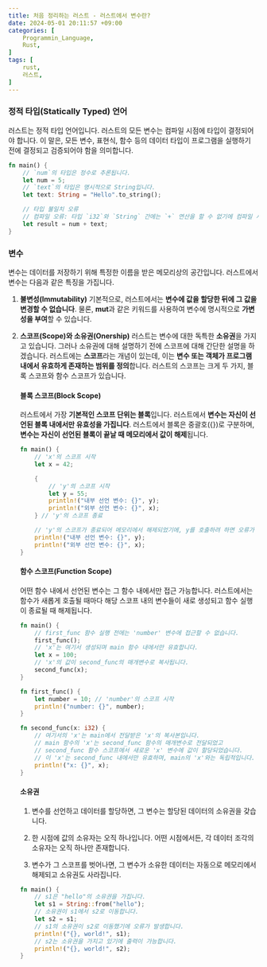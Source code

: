 ```yaml
---
title: 처음 정리하는 러스트 - 러스트에서 변수란?
date: 2024-05-01 20:11:57 +09:00
categories: [
    Programmin_Language,
    Rust,
]
tags: [
    rust,
    러스트,
]
---
```


### 정적 타입(Statically Typed) 언어

러스트는 정적 타입 언어입니다. 러스트의 모든 변수는 컴파일 시점에 타입이 결정되어야 합니다.
이 말은, 모든 변수, 표현식, 함수 등의 데이터 타입이 프로그램을 실행하기 전에 결정되고 검증되어야 함을 의미합니다.

```rust
fn main() {
    // `num`의 타입은 정수로 추론됩니다.
    let num = 5; 
    // `text`의 타입은 명시적으로 String입니다.
    let text: String = "Hello".to_string(); 

    // 타입 불일치 오류
    // 컴파일 오류: 타입 `i32`와 `String` 간에는 `+` 연산을 할 수 없기에 컴파일 시점에서 오류를 보여줍니다.
    let result = num + text; 
}

```


### 변수

변수는 데이터를 저장하기 위해 특정한 이름을 받은 메모리상의 공간입니다. 러스트에서 변수는 다음과 같은 특징을 가집니다.

1. **불변성(Immutability)**
    기본적으로, 러스트에서는 **변수에 값을 할당한 뒤에 그 값을 변경할 수 없습니다**.
    물론, **mut**과 같은 키워드를 사용하여 변수에 명시적으로 **가변성을 부여**할 수 있습니다.

2. **스코프(Scope)와 소유권(Onership)**
    러스트는 변수에 대한 독특한 **소유권**을 가지고 있습니다. 그러나 소유권에 대해 설명하기 전에 스코프에 대해 간단한 설명을 하겠습니다.
    러스트에는 **스코프**라는 개념이 있는데, 이는 **변수 또는 객체가 프로그램 내에서 유효하게 존재하는 범위를 정의**합니다.
    러스트의 스코프는 크게 두 가지, 블록 스코프와 함수 스코프가 있습니다.

    #### 블록 스코프(Block Scope)
    러스트에서 가장 **기본적인 스코프 단위는 블록**입니다. 러스트에서 **변수는 자신이 선언된 블록 내에서만 유효성을 가집니다**.
    러스트에서 블록은 중괄호({})로 구분하며, **변수는 자신이 선언된 블록이 끝날 때 메모리에서 값이 해제**됩니다.

    ```rust
    fn main() {
        // 'x'의 스코프 시작
        let x = 42; 

        {
            // 'y'의 스코프 시작
            let y = 55; 
            println!("내부 선언 변수: {}", y);
            println!("외부 선언 변수: {}", x);
        } // 'y'의 스코프 종료

        // 'y'의 스코프가 종료되어 메모리에서 해제되었기에, y를 호출하려 하면 오류가 발생합니다.
        println!("내부 선언 변수: {}", y);
        println!("외부 선언 변수: {}", x);
    }

    ```

    #### 함수 스코프(Function Scope)
    어떤 함수 내에서 선언된 변수는 그 함수 내에서만 접근 가능합니다. 러스트에서는 함수가 새롭게 호출될 때마다 해당 스코프 내의 변수들이 새로 생성되고 함수 실행이 종료될 때 해제됩니다.

    ```rust
    fn main() {
        // first_func 함수 실행 전에는 'number' 변수에 접근할 수 없습니다.
        first_func(); 
        // 'x'는 여기서 생성되며 main 함수 내에서만 유효합니다.
        let x = 100; 
        // 'x'의 값이 second_func의 매개변수로 복사됩니다.
        second_func(x);
    }

    fn first_func() {
        let number = 10; // 'number'의 스코프 시작
        println!("number: {}", number);
    }

    fn second_func(x: i32) {
        // 여기서의 'x'는 main에서 전달받은 'x'의 복사본입니다. 
        // main 함수의 'x'는 second_func 함수의 매개변수로 전달되었고
        // second_func 함수 스코프에서 새로운 'x' 변수에 값이 할당되었습니다.
        // 이 'x'는 second_func 내에서만 유효하며, main의 'x'와는 독립적입니다.
        println!("x: {}", x); 
    }

    ```    

    #### 소유권

    1. 변수를 선언하고 데이터를 할당하면, 그 변수는 할당된 데이터의 소유권을 갖습니다. 
    
    2. 한 시점에 값의 소유자는 오직 하나입니다. 어떤 시점에서든, 각 데이터 조각의 소유자는 오직 하나만 존재합니다.

    3. 변수가 그 스코프를 벗어나면, 그 변수가 소유한 데이터는 자동으로 메모리에서 해제되고 소유권도 사라집니다.
   

    ```rust
    fn main() {
        // s1은 "hello"의 소유권을 가집니다.
        let s1 = String::from("hello");
        // 소유권이 s1에서 s2로 이동합니다.
        let s2 = s1; 
        // s1의 소유권이 s2로 이동했기에 오류가 발생합니다.
        println!("{}, world!", s1); 
        // s2는 소유권을 가지고 있기에 출력이 가능합니다.
        println!("{}, world!", s2); 
    }
    ```